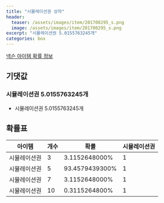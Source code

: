 ```yaml
---
title: "시뮬레이션권 상자"
header:
  teaser: /assets/images/item/201700295_s.png
  image: /assets/images/item/201700295_s.png
excerpt: "시뮬레이션권 5.0155763245개"
categories: box
---
```

[넥슨 아이템 확률 정보](http://iteminfo.nexon.com/probability/fco?sn=1794)

## 기댓값
### 시뮬레이션권 5.0155763245개
- 시뮬레이션권 5.0155763245개

## 확률표

|아이템|개수|확률|시뮬레이션권|
|---|---|---|---|
|시뮬레이션권|3|3.1152648000%|1|
|시뮬레이션권|5|93.4579439300%|1|
|시뮬레이션권|7|3.1152648000%|1|
|시뮬레이션권|10|0.3115264800%|1|
